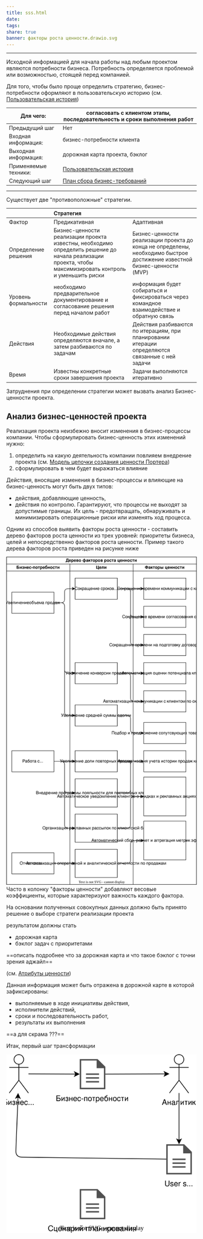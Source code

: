```yaml
---
title: sss.html
date: 
tags: 
share: true
banner: факторы роста ценности.drawio.svg
---
```


---
Исходной информацией для начала работы над любым проектом являются потребности бизнеса. Потребность определяется проблемой или возможностью, стоящей перед компанией.

Для того, чтобы было проще определить стратегию, бизнес-потребности оформляют в пользовательскую историю (см. [Пользовательская история](%D0%9F%D0%BE%D0%BB%D1%8C%D0%B7%D0%BE%D0%B2%D0%B0%D1%82%D0%B5%D0%BB%D1%8C%D1%81%D0%BA%D0%B0%D1%8F%20%D0%B8%D1%81%D1%82%D0%BE%D1%80%D0%B8%D1%8F.md))

| Для чего:            | согласовать с клиентом этапы, последовательность и сроки выполнения работ |
| -------------------- | ------------------------------------------------------------------------- |
| Предыдущий шаг       | Нет                                                                       |
| Входная информация:  | бизнес-потребности клиента                                                |
| Выходная информация: | дорожная карта проекта, бэклог                                            |
| Применяемые техники: | [Пользовательская история](%D0%9F%D0%BE%D0%BB%D1%8C%D0%B7%D0%BE%D0%B2%D0%B0%D1%82%D0%B5%D0%BB%D1%8C%D1%81%D0%BA%D0%B0%D1%8F%20%D0%B8%D1%81%D1%82%D0%BE%D1%80%D0%B8%D1%8F.md)                                              |
| Следующий шаг        | [План сбора бизнес-требований](%D0%9F%D0%BB%D0%B0%D0%BD%20%D1%81%D0%B1%D0%BE%D1%80%D0%B0%20%D0%B1%D0%B8%D0%B7%D0%BD%D0%B5%D1%81-%D1%82%D1%80%D0%B5%D0%B1%D0%BE%D0%B2%D0%B0%D0%BD%D0%B8%D0%B9.md)                                          |

---




Существует две  "противоположные" стратегии. 

|                      | Стратегия                                                                                                                                                 |                                                                                                                          |
| -------------------- | :-------------------------------------------------------------------------------------------------------------------------------------------------------- | :----------------------------------------------------------------------------------------------------------------------- |
| Фактор               | Предикативная                                                                                                                                             | Адаптивная                                                                                                               |
| Определение решения  | Бизнес-ценности реализации проекта известны, необходимо определить решение до начала реализации проекта, чтобы максимизировать контроль и уменьшить риски | Бизнес-ценности реализации проекта до конца не определены, необходимо быстрое достижение известной бизнес-ценности (MVP) |
| Уровень формальности | необходимо предварительное документирование и согласование решения перед началом работ                                                                    | информация будет собираться и фиксироваться через командное взаимодействие и обратную связь                              |
| Действия             | Необходимые действия определяются вначале, а затем разбиваются по задачам                                                                                 | Действия разбиваются по итерациям, при планировании итерации определяются связанные с ней задачи                         |
| Время                | Известны конкретные сроки завершения проекта                                                                                                              | Задачи выполняются итеративно                                                                                            |
Затруднения при определении стратегии может вызвать анализ Бизнес-ценности проекта.
## Анализ бизнес-ценностей проекта

Реализация проекта неизбежно вносит изменения в бизнес-процессы компании. Чтобы сформулировать бизнес-ценность этих изменений нужно:
1. определить на какую деятельность компании повлияем внедрение проекта (см. [Модель цепочки создания ценности Портера](%D0%9C%D0%BE%D0%B4%D0%B5%D0%BB%D1%8C%20%D1%86%D0%B5%D0%BF%D0%BE%D1%87%D0%BA%D0%B8%20%D1%81%D0%BE%D0%B7%D0%B4%D0%B0%D0%BD%D0%B8%D1%8F%20%D1%86%D0%B5%D0%BD%D0%BD%D0%BE%D1%81%D1%82%D0%B8%20%D0%9F%D0%BE%D1%80%D1%82%D0%B5%D1%80%D0%B0.md))
2. сформулировать в чем будет выражаться влияние

Действия, вносящие изменения в бизнес-процессы и влияющие на бизнес-ценность могут быть двух типов:
- действия, добавляющие ценность,
- действия по контролю. Гарантируют,  что  процессы  не  выходят  за допустимые границы. Их цель - предотвращать,  обнаруживать  и минимизировать  операционные  риски  или  изменять  ход  процесса.

Одним из способов выявить факторы роста ценности  - составить дерево факторов роста ценности из трех  уровней:  приоритеты  бизнеса,  целей  и  непосредственно  факторов
роста  ценности.  Пример такого дерева факторов роста приведен на рисунке ниже

![факторы роста ценности.drawio.svg](../static/%D1%84%D0%B0%D0%BA%D1%82%D0%BE%D1%80%D1%8B%20%D1%80%D0%BE%D1%81%D1%82%D0%B0%20%D1%86%D0%B5%D0%BD%D0%BD%D0%BE%D1%81%D1%82%D0%B8.drawio.svg)
Часто в колонку "факторы ценности" добавляют весовые коэффициенты, которые характеризуют важность каждого фактора.

На основании полученных совокупных данных должно быть принято решение о выборе стратеги реализации проекта

результатом должны стать
- дорожная карта
- бэклог задач с приоритетами

==описать подробнее что за дорожная карта и что такое бэклог с точни зрения аджайл==

(см. [Атрибуты ценности](%D0%90%D1%82%D1%80%D0%B8%D0%B1%D1%83%D1%82%D1%8B%20%D1%86%D0%B5%D0%BD%D0%BD%D0%BE%D1%81%D1%82%D0%B8.md))


Данная информация может быть отражена в дорожной карте в которой зафиксированы:
 - выполняемые в ходе инициативы действия, 
 - исполнители действий, 
 - сроки и последовательность работ, 
 - результаты их выполнения

==а для скрама ???==

Итак, первый шаг трансформации

![анализ целей.drawio.svg](../static/%D0%B0%D0%BD%D0%B0%D0%BB%D0%B8%D0%B7%20%D1%86%D0%B5%D0%BB%D0%B5%D0%B9.drawio.svg)




